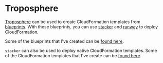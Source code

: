 # Troposphere

[Troposphere](https://github.com/cloudtools/troposphere) can be used to create CloudFormation templates from [blueprints](https://stacker.readthedocs.io/en/latest/blueprints.html). 
With these blueprints, you can use [stacker](https://stacker.readthedocs.io/en/latest/index.html) and [runway](https://docs.onica.com/projects/runway/en/release/) to deploy CloudFormation. 

Some of the blueprints that I've created can be [found here](blueprints).

`stacker` can also be used to deploy native CloudFormation templates. Some of the CloudFormation templates that I've create can be [found here](../cloudformation/templates).
